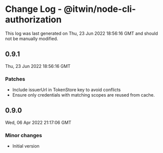 # Change Log - @itwin/node-cli-authorization

This log was last generated on Thu, 23 Jun 2022 18:56:16 GMT and should not be manually modified.

## 0.9.1
Thu, 23 Jun 2022 18:56:16 GMT

### Patches

- Include issuerUrl in TokenStore key to avoid conflicts
- Ensure only credentials with matching scopes are reused from cache.

## 0.9.0
Wed, 06 Apr 2022 21:17:06 GMT

### Minor changes

- Initial version

